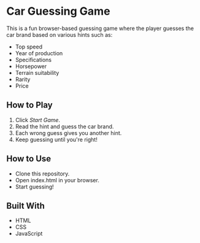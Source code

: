 # Car Guessing Game

This is a fun browser-based guessing game where the player guesses the car brand based on various hints such as:

- Top speed
- Year of production
- Specifications
- Horsepower
- Terrain suitability
- Rarity
- Price

## How to Play

1. Click *Start Game*.
2. Read the hint and guess the car brand.
3. Each wrong guess gives you another hint.
4. Keep guessing until you're right!

## How to Use

- Clone this repository.
- Open index.html in your browser.
- Start guessing!

## Built With

- HTML
- CSS
- JavaScript
